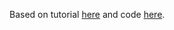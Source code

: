 Based on tutorial [here](https://ithelp.ithome.com.tw/users/20162294/ironman/6262) and code [here](https://github.com/a00012025/ironman-2023-web3-fullstack).